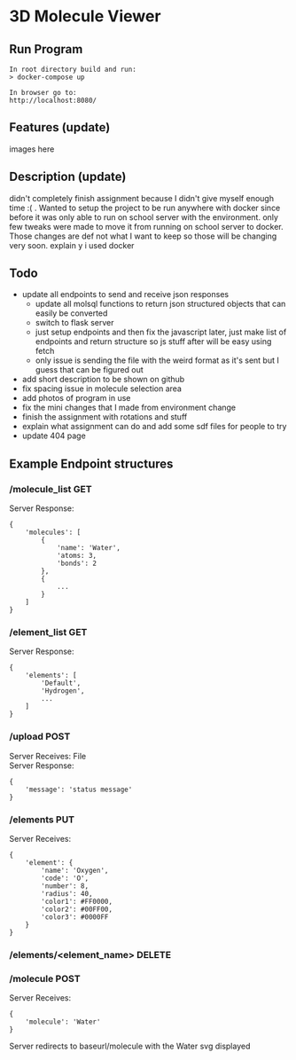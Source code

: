 # 3D Molecule Viewer

## Run Program
```
In root directory build and run:
> docker-compose up

In browser go to:
http://localhost:8080/
```

## Features (update)
images here


## Description (update)
didn't completely finish assignment because I didn't give myself enough time :( . Wanted to setup the project to be run anywhere with docker since before it was only able to run on school server with the environment. only few tweaks were made to move it from running on school server to docker. Those changes are def not what I want to keep so those will be changing very soon. explain y i used docker

## Todo
- update all endpoints to send and receive json responses
    - update all molsql functions to return json structured objects that can easily be converted
    - switch to flask server
    - just setup endpoints and then fix the javascript later, just make list of endpoints and return structure so js stuff after will be easy using fetch
    - only issue is sending the file with the weird format as it's sent but I guess that can be figured out
- add short description to be shown on github
- fix spacing issue in molecule selection area
- add photos of program in use
- fix the mini changes that I made from environment change
- finish the assignment with rotations and stuff
- explain what assignment can do and add some sdf files for people to try
- update 404 page


## Example Endpoint structures
### /molecule_list GET
Server Response:
```
{
    'molecules': [
        {
            'name': 'Water',
            'atoms: 3,
            'bonds': 2
        },
        {
            ...
        }
    ]
}
```

### /element_list GET
Server Response:
```
{
    'elements': [
        'Default',
        'Hydrogen',
        ...
    ]
}
```

### /upload POST
Server Receives: File  
Server Response:
```
{
    'message': 'status message'
}
```

### /elements PUT
Server Receives:
```
{
    'element': {
        'name': 'Oxygen',
        'code': 'O',
        'number': 8,
        'radius': 40,
        'color1': #FF0000,
        'color2': #00FF00,
        'color3': #0000FF
    }
}
```

### /elements/<element_name> DELETE

### /molecule POST
Server Receives:
```
{
    'molecule': 'Water'
}
```
Server redirects to baseurl/molecule with the Water svg displayed